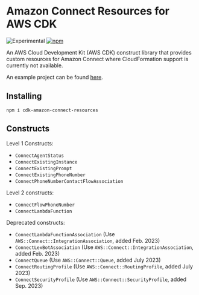 # Amazon Connect Resources for AWS CDK

![Experimental](https://img.shields.io/badge/experimental-important.svg?style=for-the-badge)
[![npm](https://img.shields.io/npm/v/cdk-amazon-connect-resources)](https://www.npmjs.com/package/cdk-amazon-connect-resources)

An AWS Cloud Development Kit (AWS CDK) construct library that provides custom resources for Amazon Connect where CloudFormation support is currently not available.

An example project can be found [here](https://github.com/joeykilpatrick/cdk-amazon-connect).

## Installing
```shell
npm i cdk-amazon-connect-resources
```

## Constructs
Level 1 Constructs:
- `ConnectAgentStatus`
- `ConnectExistingInstance`
- `ConnectExistingPrompt`
- `ConnectExistingPhoneNumber`
- `ConnectPhoneNumberContactFlowAssociation`

Level 2 constructs:
- `ConnectFlowPhoneNumber`
- `ConnectLambdaFunction`

Deprecated constructs:
- `ConnectLambdaFunctionAssociation` (Use `AWS::Connect::IntegrationAssociation`, added Feb. 2023)
- `ConnectLexBotAssociation` (Use `AWS::Connect::IntegrationAssociation`, added Feb. 2023)
- `ConnectQueue` (Use `AWS::Connect::Queue`, added July 2023)
- `ConnectRoutingProfile` (Use `AWS::Connect::RoutingProfile`, added July 2023)
- `ConnectSecurityProfile` (Use `AWS::Connect::SecurityProfile`, added Sep. 2023)
